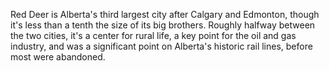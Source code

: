 Red Deer is Alberta's third largest city after Calgary and Edmonton, though it's less than a tenth the size of its big brothers. Roughly halfway between the two cities, it's a center for rural life, a key point for the oil and gas industry, and was a significant point on Alberta's historic rail lines, before most were abandoned. 